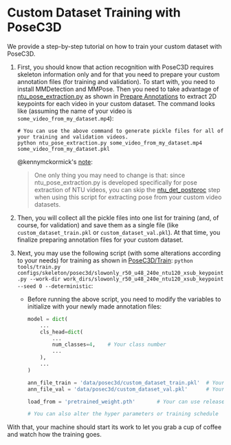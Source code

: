 # Custom Dataset Training with PoseC3D

We provide a step-by-step tutorial on how to train your custom dataset with PoseC3D.

1. First, you should know that action recognition with PoseC3D requires skeleton information only and for that you need to prepare your custom annotation files (for training and validation). To start with, you need to install MMDetection and MMPose. Then you need to take advantage of [ntu_pose_extraction.py](https://github.com/open-mmlab/mmaction2/blob/90fc8440961987b7fe3ee99109e2c633c4e30158/tools/data/skeleton/ntu_pose_extraction.py) as shown in [Prepare Annotations](https://github.com/open-mmlab/mmaction2/blob/master/tools/data/skeleton/README.md#prepare-annotations) to extract 2D keypoints for each video in your custom dataset. The command looks like (assuming the name of your video is `some_video_from_my_dataset.mp4`):

   ```shell
   # You can use the above command to generate pickle files for all of your training and validation videos.
   python ntu_pose_extraction.py some_video_from_my_dataset.mp4 some_video_from_my_dataset.pkl
   ```

   @kennymckormick's [note](https://github.com/open-mmlab/mmaction2/issues/1216#issuecomment-950130079):

   > One only thing you may need to change is that: since ntu_pose_extraction.py is developed specifically for pose extraction of NTU videos, you can skip the [ntu_det_postproc](https://github.com/open-mmlab/mmaction2/blob/90fc8440961987b7fe3ee99109e2c633c4e30158/tools/data/skeleton/ntu_pose_extraction.py#L307) step when using this script for extracting pose from your custom video datasets.

2. Then, you will collect all the pickle files into one list for training (and, of course, for validation) and save them as a single file (like `custom_dataset_train.pkl` or `custom_dataset_val.pkl`). At that time, you finalize preparing annotation files for your custom dataset.

3. Next, you may use the following script (with some alterations according to your needs) for training as shown in [PoseC3D/Train](https://github.com/open-mmlab/mmaction2/blob/master/configs/skeleton/posec3d/README.md#train): `python tools/train.py configs/skeleton/posec3d/slowonly_r50_u48_240e_ntu120_xsub_keypoint.py --work-dir work_dirs/slowonly_r50_u48_240e_ntu120_xsub_keypoint --seed 0 --deterministic`:

   - Before running the above script, you need to modify the variables to initialize with your newly made annotation files:

     ```python
     model = dict(
         ...
         cls_head=dict(
             ...
             num_classes=4,    # Your class number
             ...
         ),
         ...
     )

     ann_file_train = 'data/posec3d/custom_dataset_train.pkl'  # Your annotation for training
     ann_file_val = 'data/posec3d/custom_dataset_val.pkl'      # Your annotation for validation

     load_from = 'pretrained_weight.pth'       # Your can use released weights for initialization, set to None if training from scratch

     # You can also alter the hyper parameters or training schedule
     ```

With that, your machine should start its work to let you grab a cup of coffee and watch how the training goes.
